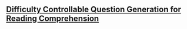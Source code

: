 ## [Difficulty Controllable Question Generation for Reading Comprehension](https://arxiv.org/pdf/1807.03586.pdf)
